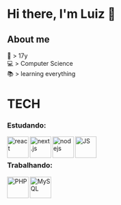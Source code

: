# Hi there, I'm Luiz 👋

## About me
🎂 > 17y <br />
💻 > Computer Science <br />
📚 > learning everything <br />

# TECH

<h3 align='left'> Estudando: </h3>

<img align='left' alt='react' width='50px' src='https://upload.wikimedia.org/wikipedia/commons/a/a7/React-icon.svg' />

<img align='left' alt='next.js' width='50px' src='https://upload.wikimedia.org/wikipedia/commons/8/8e/Nextjs-logo.svg' />

<img align='left' alt='nodejs' width='50px' src="https://img.icons8.com/windows/64/000000/node-js.png"/>

<img align='left' alt='JS' width='50px' src="https://img.icons8.com/color/100/000000/javascript.png"/>

</br>
</br>

<h3 align='left'> Trabalhando: </h3>

<img align='left' alt='PHP' width='50px' src="https://upload.wikimedia.org/wikipedia/commons/3/3b/PHP_Logo%2C_text_only.svg" />

<img align='left' alt='MySQL' width='50px' src="https://img.icons8.com/fluency/48/000000/mysql-logo.png"/>
